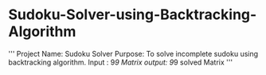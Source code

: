 # Sudoku-Solver-using-Backtracking-Algorithm

'''
Project Name: Sudoku Solver
Purpose: To solve incomplete sudoku using backtracking algorithm.
Input : 9*9 Matrix
output: 9*9 solved Matrix
'''
